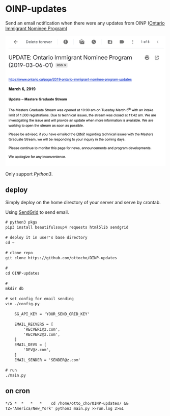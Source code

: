 # OINP-updates

Send an email notification when there were any updates from OINP ([Ontario Immigrant Nominee Program](https://www.ontario.ca/page/2019-ontario-immigrant-nominee-program-updates))

![Example Eamil](example-email.png)

Only support *Python3*.

## deploy

Simply deploy on the home directory of your server and serve by crontab.

Using [SendGrid](https://sendgrid.com/) to send email.

``` shell
# python3 pkgs
pip3 install beautifulsoup4 requests html5lib sendgrid

# deploy it in user's base directory
cd ~

# clone repo
git clone https://github.com/ottocho/OINP-updates

#
cd OINP-updates

#
mkdir db

# set config for email sending
vim ./config.py

    SG_API_KEY = 'YOUR_SEND_GRID_KEY'

    EMAIL_RECVERS = [
        'RECVER1@z.com',
        'RECVER2@z.com',
    ]
    EMAIL_DEVS = [
        'DEV@z.com',
    ]
    EMAIL_SENDER = 'SENDER@z.com'

# run
./main.py
```

## on cron

```
*/5 *  *   *   *    cd /home/otto_cho/OINP-updates/ && TZ='America/New_York' python3 main.py >>run.log 2>&1
```

